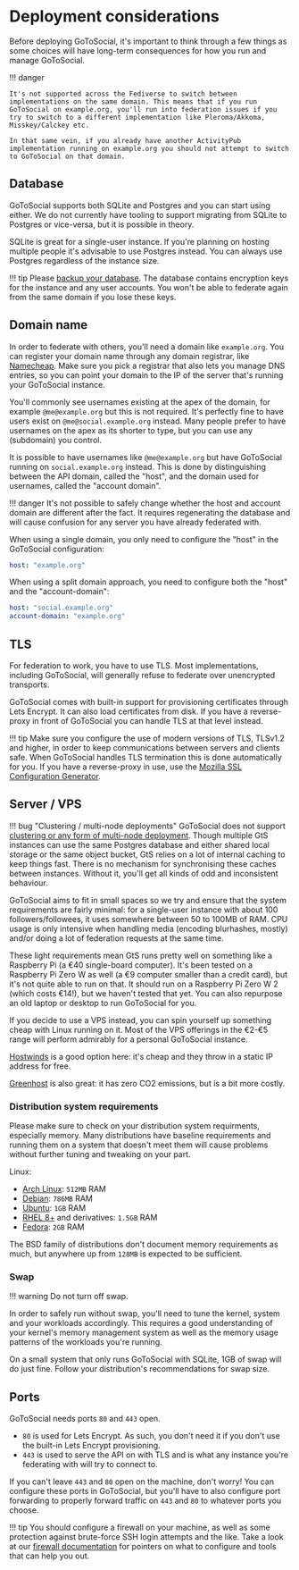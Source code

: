 # Deployment considerations

Before deploying GoToSocial, it's important to think through a few things as some choices will have long-term consequences for how you run and manage GoToSocial.

!!! danger

    It's not supported across the Fediverse to switch between implementations on the same domain. This means that if you run GoToSocial on example.org, you'll run into federation issues if you try to switch to a different implementation like Pleroma/Akkoma, Misskey/Calckey etc.
    
    In that same vein, if you already have another ActivityPub implementation running on example.org you should not attempt to switch to GoToSocial on that domain.

## Database

GoToSocial supports both SQLite and Postgres and you can start using either. We do not currently have tooling to support migrating from SQLite to Postgres or vice-versa, but it is possible in theory.

SQLite is great for a single-user instance. If you're planning on hosting multiple people it's advisable to use Postgres instead. You can always use Postgres regardless of the instance size.

!!! tip
    Please [backup  your database](../admin/backup_and_restore.md). The database contains encryption keys for the instance and any user accounts. You won't be able to federate again from the same domain if you lose these keys.

## Domain name

In order to federate with others, you'll need a domain like `example.org`. You can register your domain name through any domain registrar, like [Namecheap](https://www.namecheap.com/). Make sure you pick a registrar that also lets you manage DNS entries, so you can point your domain to the IP of the server that's running your GoToSocial instance.

You'll commonly see usernames existing at the apex of the domain, for example `@me@example.org` but this is not required. It's perfectly fine to have users exist on `@me@social.example.org` instead. Many people prefer to have usernames on the apex as its shorter to type, but you can use any (subdomain) you control.

It is possible to have usernames like `@me@example.org` but have GoToSocial running on `social.example.org` instead. This is done by distinguishing between the API domain, called the "host", and the domain used for usernames, called the "account domain".

!!! danger
    It's not possible to safely change whether the host and account domain are different after the fact. It requires regenerating the database and will cause confusion for any server you have already federated with.

When using a single domain, you only need to configure the "host" in the GoToSocial configuration:

```yaml
host: "example.org"
```

When using a split domain approach, you need to configure both the "host" and the "account-domain":

```yaml
host: "social.example.org"
account-domain: "example.org"
```

## TLS

For federation to work, you have to use TLS. Most implementations, including GoToSocial, will generally refuse to federate over unencrypted transports.

GoToSocial comes with built-in support for provisioning certificates through Lets Encrypt. It can also load certificates from disk. If you have a reverse-proxy in front of GoToSocial you can handle TLS at that level instead.

!!! tip
    Make sure you configure the use of modern versions of TLS, TLSv1.2 and higher, in order to keep communications between servers and clients safe. When GoToSocial handles TLS termination this is done automatically for you. If you have a reverse-proxy in use, use the [Mozilla SSL Configuration Generator](https://ssl-config.mozilla.org/).

## Server / VPS

!!! bug "Clustering / multi-node deployments"
    GoToSocial does not support [clustering or any form of multi-node deployment](https://github.com/superseriousbusiness/gotosocial/issues/1749). Though multiple GtS instances can use the same Postgres database and either shared local storage or the same object bucket, GtS relies on a lot of internal caching to keep things fast. There is no mechanism for synchronising these caches between instances. Without it, you'll get all kinds of odd and inconsistent behaviour.

GoToSocial aims to fit in small spaces so we try and ensure that the system requirements are fairly minimal: for a single-user instance with about 100 followers/followees, it uses somewhere between 50 to 100MB of RAM. CPU usage is only intensive when handling media (encoding blurhashes, mostly) and/or doing a lot of federation requests at the same time.

These light requirements mean GtS runs pretty well on something like a Raspberry Pi (a €40 single-board computer). It's been tested on a Raspberry Pi Zero W as well (a €9 computer smaller than a credit card), but it's not quite able to run on that. It should run on a Raspberry Pi Zero W 2 (which costs €14!), but we haven't tested that yet. You can also repurpose an old laptop or desktop to run GoToSocial for you.

If you decide to use a VPS instead, you can spin yourself up something cheap with Linux running on it. Most of the VPS offerings in the €2-€5 range will perform admirably for a personal GoToSocial instance.

[Hostwinds](https://www.hostwinds.com/) is a good option here: it's cheap and they throw in a static IP address for free.

[Greenhost](https://greenhost.net) is also great: it has zero CO2 emissions, but is a bit more costly.

### Distribution system requirements

Please make sure to check on your distribution system requirments, especially memory. Many distributions have baseline requirements and running them on a system that doesn't meet them will cause problems without further tuning and tweaking on your part.

Linux:

* [Arch Linux][archreq]: `512MB` RAM
* [Debian][debreq]: `786MB` RAM
* [Ubuntu][ubireq]: `1GB` RAM
* [RHEL 8+][rhelreq] and derivatives: `1.5GB` RAM
* [Fedora][fedorareq]: `2GB` RAM

The BSD family of distributions don't document memory requirements as much, but anywhere up from `128MB` is expected to be sufficient.

[archreq]: https://wiki.archlinux.org/title/installation_guide
[debreq]: https://www.debian.org/releases/stable/amd64/ch02s05.en.html
[ubireq]: https://ubuntu.com/server/docs/installation
[rhelreq]: https://access.redhat.com/articles/rhel-limits#minimum-required-memory-3
[fedorareq]: https://docs.fedoraproject.org/en-US/fedora/latest/release-notes/welcome/Hardware_Overview/#hardware_overview-specs

### Swap

!!! warning
    Do not turn off swap.

In order to safely run without swap, you'll need to tune the kernel, system and your workloads accordingly. This requires a good understanding of your kernel's memory management system as well as the memory usage patterns of the workloads you're running.

On a small system that only runs GoToSocial with SQLite, 1GB of swap will do just fine. Follow your distribution's recommendations for swap size.

## Ports

GoToSocial needs ports `80` and `443` open.

* `80` is used for Lets Encrypt. As such, you don't need it if you don't use the built-in Lets Encrypt provisioning.
* `443` is used to serve the API on with TLS and is what any instance you're federating with will try to connect to.

If you can't leave `443` and `80` open on the machine, don't worry! You can configure these ports in GoToSocial, but you'll have to also configure port forwarding to properly forward traffic on `443` and `80` to whatever ports you choose.

!!! tip
    You should configure a firewall on your machine, as well as some protection against brute-force SSH login attempts and the like. Take a look at our [firewall documentation](../advanced/security/firewall.md) for pointers on what to configure and tools that can help you out.
